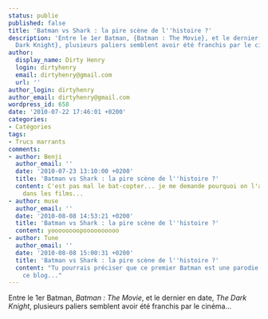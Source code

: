 ```yaml
---
status: publie
published: false
title: 'Batman vs Shark : la pire scène de l''histoire ?'
description: 'Entre le 1er Batman, {Batman : The Movie}, et le dernier en date, {The
  Dark Knight}, plusieurs paliers semblent avoir été franchis par le cinéma...'
author:
  display_name: Dirty Henry
  login: dirtyhenry
  email: dirtyhenry@gmail.com
  url: ''
author_login: dirtyhenry
author_email: dirtyhenry@gmail.com
wordpress_id: 658
date: '2010-07-22 17:46:01 +0200'
categories:
- Catégories
tags:
- Trucs marrants
comments:
- author: Benji
  author_email: ''
  date: '2010-07-23 13:10:00 +0200'
  title: 'Batman vs Shark : la pire scène de l''histoire ?'
  content: C'est pas mal le bat-copter... je me demande pourquoi on l'a jamais revu
    dans les films...
- author: muse
  author_email: ''
  date: '2010-08-08 14:53:21 +0200'
  title: 'Batman vs Shark : la pire scène de l''histoire ?'
  content: yoooooooopoooooooooo
- author: Tune
  author_email: ''
  date: '2010-08-08 15:00:31 +0200'
  title: 'Batman vs Shark : la pire scène de l''histoire ?'
  content: "Tu pourrais préciser que ce premier Batman est une parodie des comics...\r\nDécidément
    ce blog..."
---
```

Entre le 1er Batman, *Batman : The Movie*, et le dernier en date, *The Dark Knight*, plusieurs paliers semblent avoir été franchis par le cinéma...

<object width="500" height="306"><param name="movie" value="http://www.youtube.com/v/X0UJaprpxrk&amp;hl=fr_FR&amp;fs=1"></param><param name="allowFullScreen" value="true"></param><param name="allowscriptaccess" value="always"></param><embed src="http://www.youtube.com/v/X0UJaprpxrk&amp;hl=fr_FR&amp;fs=1" type="application/x-shockwave-flash" allowscriptaccess="always" allowfullscreen="true" width="500" height="306"></embed></object>
